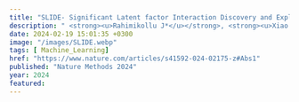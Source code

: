 ```yaml
---
title: "SLIDE- Significant Latent factor Interaction Discovery and Exploration across biological domains"
description: " <strong><u>Rahimikollu J*</u></strong>, <strong><u>Xiao H*</u></strong>, <strong><u>Rosengart A</u></strong>, <strong><u>Rosen A</u></strong>, <strong><u>Tabib T</u></strong>, Zdinak P, He K, Bing X, Bunea F, Wegkamp M, Poholek A✝, Joglekar A✝, Lafyatis R✝, <strong><u>Das J✝</u></strong>"
date: 2024-02-19 15:01:35 +0300
image: "/images/SLIDE.webp"
tags: [ Machine_Learning]
href: "https://www.nature.com/articles/s41592-024-02175-z#Abs1"
published: "Nature Methods 2024"
year: 2024
featured: 
---
```

